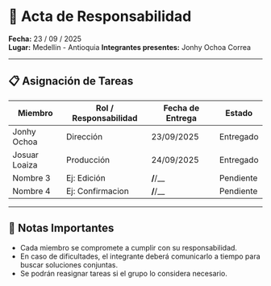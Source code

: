 # 📌 Acta de Responsabilidad  

**Fecha:** 23 / 09 / 2025  
**Lugar:** Medellin - Antioquia 
**Integrantes presentes:** Jonhy Ochoa Correa

---

## 📋 Asignación de Tareas
| Miembro | Rol / Responsabilidad | Fecha de Entrega | Estado |
|---------|-----------------------|------------------|--------|
| Jonhy Ochoa|  Dirección | 23/09/2025| Entregado |
| Josuar Loaiza | Producción | 24/09/2025 | Entregado |
| Nombre 3 | Ej: Edición | __/__/__ | Pendiente |
| Nombre 4 | Ej: Confirmacion | __/__/__ | Pendiente |

---

## 🚨 Notas Importantes
- Cada miembro se compromete a cumplir con su responsabilidad.  
- En caso de dificultades, el integrante deberá comunicarlo a tiempo para buscar soluciones conjuntas.  
- Se podrán reasignar tareas si el grupo lo considera necesario.  
